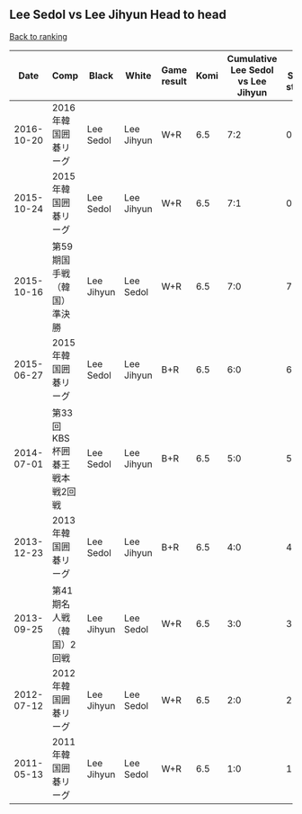 ## Lee Sedol vs Lee Jihyun Head to head

[Back to ranking](../../index.md)




| **Date** | **Comp** | **Black** | **White** | **Game result** | **Komi** | **Cumulative Lee Sedol vs Lee Jihyun** | **Lee Sedol streak** | **Lee Jihyun streak** | 
| --- | --- | --- | --- | --- | --- | --- | --- | --- |
| 2016-10-20 | 2016年韓国囲碁リーグ | Lee Sedol | Lee Jihyun | W+R | 6.5 | 7:2 | 0 | 2 | 
| 2015-10-24 | 2015年韓国囲碁リーグ | Lee Sedol | Lee Jihyun | W+R | 6.5 | 7:1 | 0 | 1 | 
| 2015-10-16 | 第59期国手戦（韓国）準決勝 | Lee Jihyun | Lee Sedol | W+R | 6.5 | 7:0 | 7 | 0 | 
| 2015-06-27 | 2015年韓国囲碁リーグ | Lee Sedol | Lee Jihyun | B+R | 6.5 | 6:0 | 6 | 0 | 
| 2014-07-01 | 第33回KBS杯囲碁王戦本戦2回戦 | Lee Sedol | Lee Jihyun | B+R | 6.5 | 5:0 | 5 | 0 | 
| 2013-12-23 | 2013年韓国囲碁リーグ | Lee Sedol | Lee Jihyun | B+R | 6.5 | 4:0 | 4 | 0 | 
| 2013-09-25 | 第41期名人戦（韓国）2回戦 | Lee Jihyun | Lee Sedol | W+R | 6.5 | 3:0 | 3 | 0 | 
| 2012-07-12 | 2012年韓国囲碁リーグ | Lee Jihyun | Lee Sedol | W+R | 6.5 | 2:0 | 2 | 0 | 
| 2011-05-13 | 2011年韓国囲碁リーグ | Lee Jihyun | Lee Sedol | W+R | 6.5 | 1:0 | 1 | 0 |




